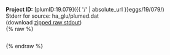 **Project ID:** [plumID:19.079]({{ '/' | absolute_url }}eggs/19/079/)  
Stderr for source:  ha_glu/plumed.dat   
(download [zipped raw stdout](plumed.dat.plumed_master.stdout.txt.zip))  
{% raw %}
<pre>
</pre>
{% endraw %}
